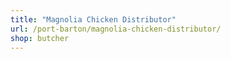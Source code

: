 ```yaml
---
title: "Magnolia Chicken Distributor"
url: /port-barton/magnolia-chicken-distributor/
shop: butcher
---
```

